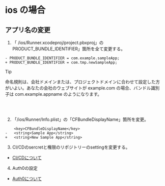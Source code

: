 # ios の場合

## アプリ名の変更

1. 「 /ios/Runner.xcodeproj/project.pbxproj」の PRODUCT_BUNDLE_IDENTIFIER」箇所を全て変更する。

```
- PRODUCT_BUNDLE_IDENTIFIER = com.example.sampleApp;
+ PRODUCT_BUNDLE_IDENTIFIER = com.tmp.newSampleApp;
```
> [!TIP]
> 命名規則は、会社ドメインまたは、プロジェクトドメインに合わせて設定した方がいよい。あなたの会社のウェブサイトが example.com の場合、バンドル識別子は com.example.appname のようになります。

<br>
<br>


2. 「/ios/Runner/Info.plist」の「CFBundleDisplayName」箇所を変更。

```
	<key>CFBundleDisplayName</key>
-	<string>Sample App</string>
+	<string>New Sample App</string>
```

3.  CI/CDのsercretと権限のリポジトリーのsettingを変更する。
- [CI/CDについて](./cicd.md)

4. Auth0の設定
- [Auth0について](./auth0.md)

